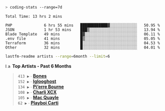 ```zsh
> coding-stats --range=7d
```

<!--START_SECTION:waka-->

```text
Total Time: 13 hrs 2 mins

PHP              6 hrs 55 mins   ████████████▓░░░░░░░░░░░░   50.95 %
JSON             1 hr 53 mins    ███▒░░░░░░░░░░░░░░░░░░░░░   13.94 %
Blade Template   49 mins         █▓░░░░░░░░░░░░░░░░░░░░░░░   06.11 %
.env file        41 mins         █▒░░░░░░░░░░░░░░░░░░░░░░░   05.05 %
Terraform        36 mins         █░░░░░░░░░░░░░░░░░░░░░░░░   04.53 %
Other            32 mins         █░░░░░░░░░░░░░░░░░░░░░░░░   04.01 %
```

<!--END_SECTION:waka-->

```zsh
lastfm-readme artists --range=6month --limit=6
```

<!--START_LASTFM_ARTISTS:{"period": "6month", "rows": 6}-->
<a href="https://last.fm" target="_blank"><img src="https://user-images.githubusercontent.com/17434202/215290617-e793598d-d7c9-428f-9975-156db1ba89cc.svg" alt="Last.fm Logo" width="18" height="13"/></a> **Top Artists - Past 6 Months**

> `413 ▶️` ∙ **[Bones](https://www.last.fm/music/Bones)**<br/>
> `152 ▶️` ∙ **[Iglooghost](https://www.last.fm/music/Iglooghost)**<br/>
> `134 ▶️` ∙ **[Pi’erre Bourne](https://www.last.fm/music/Pi%E2%80%99erre+Bourne)**<br/>
> `108 ▶️` ∙ **[Charli XCX](https://www.last.fm/music/Charli+XCX)**<br/>
> `105 ▶️` ∙ **[Mac Quayle](https://www.last.fm/music/Mac+Quayle)**<br/>
> `62 ▶️` ∙ **[Playboi Carti](https://www.last.fm/music/Playboi+Carti)**<br/>
<!--END_LASTFM_ARTISTS-->
